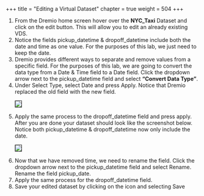 +++
title = "Editing a Virtual Dataset"
chapter = true
weight = 504
+++

<div style="text-align: left">
</div>
    <ol>
       <li> From the Dremio home screen hover over the <b>NYC_Taxi</b> Dataset and click on the edit button.  This will allow you to edit an already existing VDS.

</li>
<li> Notice the fields pickup_datetime & dropoff_datetime include both the date and time as one value. For the purposes of this lab, we just need to keep the date.  
      
</li>
 <li> Dremio provides different ways to separate and remove values from a specific field.  For the purposes of this lab, we are going to convert the data type from a Date & Time field to a Date field.  Click the dropdown arrow next to the pickup_datetime field and select <b>“Convert Data Type”</b>.  </li>
       <li>Under Select Type, select Date and press Apply.  Notice that Dremio replaced the old field with the new field.  
</li>
        <img src="../../images/dremio37.png" style="margin:15px 0px; border:1px solid black"/>
<li>Apply the same process to the dropoff_datetime field and press apply.  After you are done your dataset should look like the screenshot below.  Notice both pickup_datetime & dropoff_datetime now only include the date. </li>
           <img src="../../images/dremio38.png" style="margin:15px 0px; border:1px solid black"/>
    <li>Now that we have removed time, we need to rename the field.  Click the dropdown arrow next to the pickup_datetime field and select Rename.  Rename the field pickup_date.</li>
   <li>Apply the same process for the dropoff_datetime field.
</li>
<li>Save your edited dataset by clicking on the  icon and selecting Save
</li>
    </ol>

